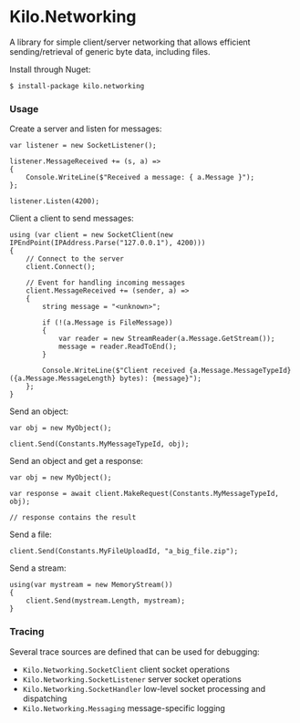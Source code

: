 ﻿# Kilo.Networking

A library for simple client/server networking that allows efficient sending/retrieval of generic byte data, including files.

Install through Nuget:

`$ install-package kilo.networking`

### Usage

Create a server and listen for messages:

```
var listener = new SocketListener();

listener.MessageReceived += (s, a) =>
{
    Console.WriteLine($"Received a message: { a.Message }");
};            

listener.Listen(4200);
```

Client a client to send messages:

```
using (var client = new SocketClient(new IPEndPoint(IPAddress.Parse("127.0.0.1"), 4200)))
{
    // Connect to the server
    client.Connect();

    // Event for handling incoming messages
    client.MessageReceived += (sender, a) =>
    {
        string message = "<unknown>";

        if (!(a.Message is FileMessage))
        {
            var reader = new StreamReader(a.Message.GetStream());
            message = reader.ReadToEnd();
        }

        Console.WriteLine($"Client received {a.Message.MessageTypeId} ({a.Message.MessageLength} bytes): {message}");                  
    };
}
```

Send an object:

```
var obj = new MyObject();

client.Send(Constants.MyMessageTypeId, obj);

```

Send an object and get a response:

```
var obj = new MyObject();

var response = await client.MakeRequest(Constants.MyMessageTypeId, obj);

// response contains the result

```

Send a file:

```
client.Send(Constants.MyFileUploadId, "a_big_file.zip");
```

Send a stream:

```
using(var mystream = new MemoryStream())
{
    client.Send(mystream.Length, mystream);
}
```


### Tracing

Several trace sources are defined that can be used for debugging:

* `Kilo.Networking.SocketClient` client socket operations
* `Kilo.Networking.SocketListener` server socket operations
* `Kilo.Networking.SocketHandler` low-level socket processing and dispatching
* `Kilo.Networking.Messaging` message-specific logging